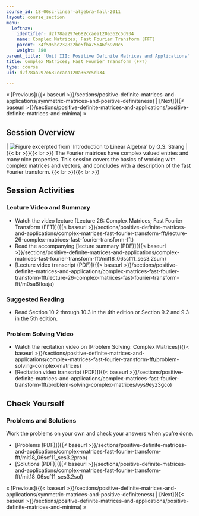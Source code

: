 ```yaml
---
course_id: 18-06sc-linear-algebra-fall-2011
layout: course_section
menu:
  leftnav:
    identifier: d2f78aa297e682ccaea120a362c5d934
    name: Complex Matrices; Fast Fourier Transform (FFT)
    parent: 34f596bc232822be5fba75646f6970c5
    weight: 380
parent_title: 'Unit III: Positive Definite Matrices and Applications'
title: Complex Matrices; Fast Fourier Transform (FFT)
type: course
uid: d2f78aa297e682ccaea120a362c5d934

---
```


« [Previous]({{< baseurl >}}/sections/positive-definite-matrices-and-applications/symmetric-matrices-and-positive-definiteness) | [Next]({{< baseurl >}}/sections/positive-definite-matrices-and-applications/positive-definite-matrices-and-minima) »

Session Overview
----------------

| ![Figure excerpted from 'Introduction to Linear Algebra' by G.S. Strang](/coursemedia/18-06sc-linear-algebra-fall-2011/7a725bd21c62f132a0bc63e36ff168a9_3_2.jpg) |  {{< br >}}{{< br >}} The Fourier matrices have complex valued entries and many nice properties. This session covers the basics of working with complex matrices and vectors, and concludes with a description of the fast Fourier transform. {{< br >}}{{< br >}}  

Session Activities
------------------

### Lecture Video and Summary

*   Watch the video lecture [Lecture 26: Complex Matrices; Fast Fourier Transform (FFT)]({{< baseurl >}}/sections/positive-definite-matrices-and-applications/complex-matrices-fast-fourier-transform-fft/lecture-26-complex-matrices-fast-fourier-transform-fft)
*   Read the accompanying [lecture summary (PDF)]({{< baseurl >}}/sections/positive-definite-matrices-and-applications/complex-matrices-fast-fourier-transform-fft/mit18_06scf11_ses3.2sum)
*   [Lecture video transcript (PDF)]({{< baseurl >}}/sections/positive-definite-matrices-and-applications/complex-matrices-fast-fourier-transform-fft/lecture-26-complex-matrices-fast-fourier-transform-fft/m0sa8floaja)

### Suggested Reading

*   Read Section 10.2 through 10.3 in the 4th edition or Section 9.2 and 9.3 in the 5th edition.

### Problem Solving Video

*   Watch the recitation video on [Problem Solving: Complex Matrices]({{< baseurl >}}/sections/positive-definite-matrices-and-applications/complex-matrices-fast-fourier-transform-fft/problem-solving-complex-matrices)
*   [Recitation video transcript (PDF)]({{< baseurl >}}/sections/positive-definite-matrices-and-applications/complex-matrices-fast-fourier-transform-fft/problem-solving-complex-matrices/vys9eyz3gco)

Check Yourself
--------------

### Problems and Solutions

Work the problems on your own and check your answers when you're done.

*   [Problems (PDF)]({{< baseurl >}}/sections/positive-definite-matrices-and-applications/complex-matrices-fast-fourier-transform-fft/mit18_06scf11_ses3.2prob)
*   [Solutions (PDF)]({{< baseurl >}}/sections/positive-definite-matrices-and-applications/complex-matrices-fast-fourier-transform-fft/mit18_06scf11_ses3.2sol)

« [Previous]({{< baseurl >}}/sections/positive-definite-matrices-and-applications/symmetric-matrices-and-positive-definiteness) | [Next]({{< baseurl >}}/sections/positive-definite-matrices-and-applications/positive-definite-matrices-and-minima) »